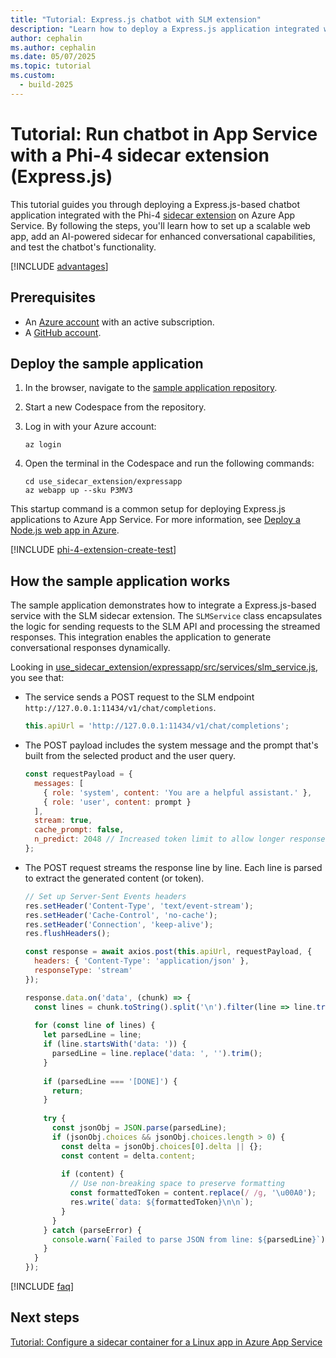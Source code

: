 ```yaml
---
title: "Tutorial: Express.js chatbot with SLM extension"
description: "Learn how to deploy a Express.js application integrated with a Phi-4 sidecar extension on Azure App Service."
author: cephalin
ms.author: cephalin
ms.date: 05/07/2025
ms.topic: tutorial
ms.custom:
  - build-2025
---
```


# Tutorial: Run chatbot in App Service with a Phi-4 sidecar extension (Express.js)

This tutorial guides you through deploying a Express.js-based chatbot application integrated with the Phi-4 [sidecar extension](overview-sidecar.md) on Azure App Service. By following the steps, you'll learn how to set up a scalable web app, add an AI-powered sidecar for enhanced conversational capabilities, and test the chatbot's functionality.

[!INCLUDE [advantages](includes/tutorial-ai-slm/advantages.md)]

## Prerequisites

- An [Azure account](https://azure.microsoft.com/free/) with an active subscription.
- A [GitHub account](https://github.com/).

## Deploy the sample application

1. In the browser, navigate to the [sample application repository](https://github.com/Azure-Samples/ai-slm-in-app-service-sidecar).
2. Start a new Codespace from the repository.
1. Log in with your Azure account:

    ```azurecli
    az login
    ```

1. Open the terminal in the Codespace and run the following commands:

    ```azurecli
    cd use_sidecar_extension/expressapp
    az webapp up --sku P3MV3
    ```

This startup command is a common setup for deploying Express.js applications to Azure App Service. For more information, see [Deploy a Node.js web app in Azure](quickstart-nodejs.md).

[!INCLUDE [phi-4-extension-create-test](includes/tutorial-ai-slm/phi-4-extension-create-test.md)]

## How the sample application works

The sample application demonstrates how to integrate a Express.js-based service with the SLM sidecar extension. The `SLMService` class encapsulates the logic for sending requests to the SLM API and processing the streamed responses. This integration enables the application to generate conversational responses dynamically.

Looking in [use_sidecar_extension/expressapp/src/services/slm_service.js](https://github.com/Azure-Samples/ai-slm-in-app-service-sidecar/blob/main/use_sidecar_extension/expressapp/src/services/slm_service.js), you see that:

- The service sends a POST request to the SLM endpoint `http://127.0.0.1:11434/v1/chat/completions`.

    ```javascript
    this.apiUrl = 'http://127.0.0.1:11434/v1/chat/completions';
    ```

- The POST payload includes the system message and the prompt that's built from the selected product and the user query.

    ```javascript
    const requestPayload = {
      messages: [
        { role: 'system', content: 'You are a helpful assistant.' },
        { role: 'user', content: prompt }
      ],
      stream: true,
      cache_prompt: false,
      n_predict: 2048 // Increased token limit to allow longer responses
    };
    ```

- The POST request streams the response line by line. Each line is parsed to extract the generated content (or token).

    ```javascript
    // Set up Server-Sent Events headers
    res.setHeader('Content-Type', 'text/event-stream');
    res.setHeader('Cache-Control', 'no-cache');
    res.setHeader('Connection', 'keep-alive');
    res.flushHeaders();

    const response = await axios.post(this.apiUrl, requestPayload, {
      headers: { 'Content-Type': 'application/json' },
      responseType: 'stream'
    });

    response.data.on('data', (chunk) => {
      const lines = chunk.toString().split('\n').filter(line => line.trim() !== '');
      
      for (const line of lines) {
        let parsedLine = line;
        if (line.startsWith('data: ')) {
          parsedLine = line.replace('data: ', '').trim();
        }
        
        if (parsedLine === '[DONE]') {
          return;
        }
        
        try {
          const jsonObj = JSON.parse(parsedLine);
          if (jsonObj.choices && jsonObj.choices.length > 0) {
            const delta = jsonObj.choices[0].delta || {};
            const content = delta.content;
            
            if (content) {
              // Use non-breaking space to preserve formatting
              const formattedToken = content.replace(/ /g, '\u00A0');
              res.write(`data: ${formattedToken}\n\n`);
            }
          }
        } catch (parseError) {
          console.warn(`Failed to parse JSON from line: ${parsedLine}`);
        }
      }
    });
    ```

[!INCLUDE [faq](includes/tutorial-ai-slm/faq.md)]

## Next steps

[Tutorial: Configure a sidecar container for a Linux app in Azure App Service](tutorial-sidecar.md)

